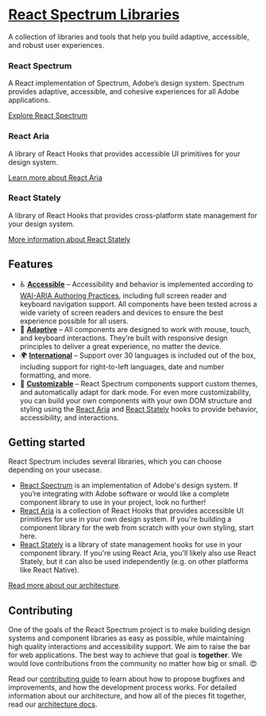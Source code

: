 #  [React Spectrum Libraries](https://docs.watheia.app/)

A collection of libraries and tools that help you build adaptive, accessible, and robust user experiences.

### React Spectrum

A React implementation of Spectrum, Adobe’s design system. Spectrum provides adaptive, accessible, and cohesive experiences for all Adobe applications.

[Explore React Spectrum](https://docs.watheia.app/react-spectrum/index.html)

### React Aria

A library of React Hooks that provides accessible UI primitives for your design system.

[Learn more about React Aria](https://docs.watheia.app/react-aria/index.html)

### React Stately

A library of React Hooks that provides cross-platform state management for your design system.

[More information about React Stately](https://docs.watheia.app/react-stately/index.html)

## Features

* ♿️ **[Accessible](https://docs.watheia.app/react-aria/accessibility.html)** – Accessibility and behavior is implemented according to [WAI-ARIA Authoring Practices](https://www.w3.org/TR/wai-aria-practices-1.2/), including full screen reader and keyboard navigation support. All components have been tested across a wide variety of screen readers and devices to ensure the best experience possible for all users.
* 📱 **[Adaptive](https://docs.watheia.app/react-aria/interactions.html)** – All components are designed to work with mouse, touch, and keyboard interactions. They’re built with responsive design principles to deliver a great experience, no matter the device.
* 🌍 **[International](https://docs.watheia.app/react-aria/internationalization.html)** – Support over 30 languages is included out of the box, including support for right-to-left languages, date and number formatting, and more.
* 🎨 **[Customizable](https://docs.watheia.app/react-spectrum/theming.html)** – React Spectrum components support custom themes, and automatically adapt for dark mode. For even more customizability, you can build your own components with your own DOM structure and styling using the [React Aria](https://docs.watheia.app/react-aria/index.html) and [React Stately](https://docs.watheia.app/react-stately/index.html) hooks to provide behavior, accessibility, and interactions.

## Getting started

React Spectrum includes several libraries, which you can choose depending on your usecase.

* [React Spectrum](https://docs.watheia.app/react-spectrum/getting-started.html) is an implementation of Adobe's design system. If you’re integrating with Adobe software or would like a complete component library to use in your project, look no further!
* [React Aria](https://docs.watheia.app/react-aria/getting-started.html) is a collection of React Hooks that provides accessible UI primitives for use in your own design system. If you're building a component library for the web from scratch with your own styling, start here.
* [React Stately](https://docs.watheia.app/react-stately/getting-started.html) is a library of state management hooks for use in your component library. If you're using React Aria, you'll likely also use React Stately, but it can also be used independently (e.g. on other platforms like React Native).

[Read more about our architecture](https://docs.watheia.app/architecture.html).

## Contributing

One of the goals of the React Spectrum project is to make building design systems and component libraries as easy as possible, while maintaining high quality interactions and accessibility support. We aim to raise the bar for web applications. The best way to achieve that goal is **together**. We would love contributions from the community no matter how big or small. 😍

Read our [contributing guide](https://docs.watheia.app/contribute.html) to learn about how to propose bugfixes and improvements, and how the development process works. For detailed information about our architecture, and how all of the pieces fit together, read our [architecture docs](https://docs.watheia.app/architecture.html).
